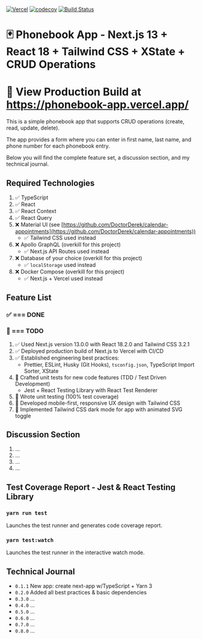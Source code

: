 [![Vercel](https://therealsujitk-vercel-badge.vercel.app/?app=phonebook-app)](https://phonebook-app.vercel.app/) [![codecov](https://codecov.io/gh/DoctorDerek/phonebook-app/branch/main/graph/badge.svg?token=3gfQ4azgws)](https://codecov.io/gh/DoctorDerek/phonebook-app) [![Build Status](https://app.travis-ci.com/DoctorDerek/phonebook-app.svg?branch=main)](https://app.travis-ci.com/DoctorDerek/phonebook-app)

# 🃏 Phonebook App - Next.js 13 + React 18 + Tailwind CSS + XState + CRUD Operations

# 👀 View Production Build at https://phonebook-app.vercel.app/

This is a simple phonebook app that supports CRUD operations (create, read, update, delete).

The app provides a form where you can enter in first name, last name, and phone number for each phonebook entry.

Below you will find the complete feature set, a discussion section, and my technical journal.

## Required Technologies

1. ✅ TypeScript
2. ✅ React
3. ✅ React Context
4. ✅ React Query
5. ❌ Material UI (see [https://github.com/DoctorDerek/calendar-appointments](https://github.com/DoctorDerek/calendar-appointments))
   - ✅ Tailwind CSS used instead
6. ❌ Apollo GraphQL (overkill for this project)
   - ✅ Next.js API Routes used instead
7. ❌ Database of your choice (overkill for this project)
   - ✅ `localStorage` used instead
8. ❌ Docker Compose (overkill for this project)
   - ✅ Next.js + Vercel used instead

## Feature List

### ✅ === DONE

### 🌠 === TODO

1. ✅ Used Next.js version 13.0.0 with React 18.2.0 and Tailwind CSS 3.2.1
1. ✅ Deployed production build of Next.js to Vercel with CI/CD
1. ✅ Established engineering best practices:
   - Prettier, ESLint, Husky (Git Hooks), `tsconfig.json`, TypeScript Import Sorter, XState
1. 🌠 Crafted unit tests for new code features (TDD / Test Driven Development)
   - Jest + React Testing Library with React Test Renderer
1. 🌠 Wrote unit testing (100% test coverage)
1. 🌠 Developed mobile-first, responsive UX design with Tailwind CSS
1. 🌠 Implemented Tailwind CSS dark mode for app with animated SVG toggle

## Discussion Section

1. ...
2. ...
3. ...
4. ...

## Test Coverage Report - Jest & React Testing Library

### `yarn run test`

Launches the test runner and generates code coverage report.

### `yarn test:watch`

Launches the test runner in the interactive watch mode.

## Technical Journal

- `0.1.1` New app: create next-app w/TypeScript + Yarn 3
- `0.2.0` Added all best practices & basic dependencies
- `0.3.0` ...
- `0.4.0` ...
- `0.5.0` ...
- `0.6.0` ...
- `0.7.0` ...
- `0.8.0` ...
